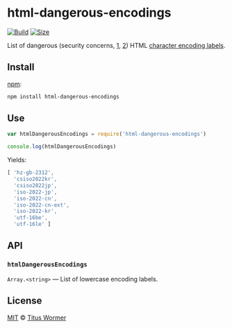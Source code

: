 # html-dangerous-encodings

[![Build][build-badge]][build]
[![Size][size-badge]][size]

List of dangerous (security concerns, [1][], [2][]) HTML [character encoding
labels][encodings].

## Install

[npm][]:

```sh
npm install html-dangerous-encodings
```

## Use

```js
var htmlDangerousEncodings = require('html-dangerous-encodings')

console.log(htmlDangerousEncodings)
```

Yields:

```js
[ 'hz-gb-2312',
  'csiso2022kr',
  'csiso2022jp',
  'iso-2022-jp',
  'iso-2022-cn',
  'iso-2022-cn-ext',
  'iso-2022-kr',
  'utf-16be',
  'utf-16le' ]
```

## API

### `htmlDangerousEncodings`

`Array.<string>` — List of lowercase encoding labels.

## License

[MIT][license] © [Titus Wormer][author]

<!-- Definition -->

[build-badge]: https://github.com/wooorm/html-dangerous-encodings/workflows/main/badge.svg

[build]: https://github.com/wooorm/html-dangerous-encodings/actions

[size-badge]: https://img.shields.io/bundlephobia/minzip/html-dangerous-encodings.svg

[size]: https://bundlephobia.com/result?p=html-dangerous-encodings

[npm]: https://docs.npmjs.com/cli/install

[license]: license

[author]: https://wooorm.com

[1]: https://developer.mozilla.org/en/docs/Web/HTML/Element/meta#attr-charset

[2]: https://encoding.spec.whatwg.org/#security-background

[encodings]: https://github.com/wooorm/html-encodings
